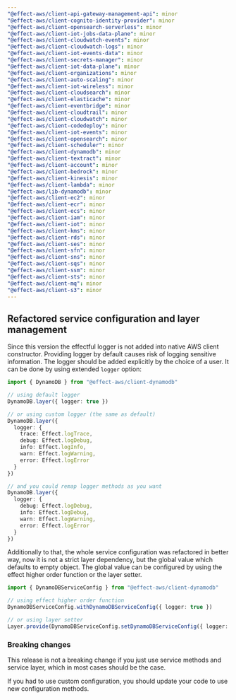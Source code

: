 ```yaml
---
"@effect-aws/client-api-gateway-management-api": minor
"@effect-aws/client-cognito-identity-provider": minor
"@effect-aws/client-opensearch-serverless": minor
"@effect-aws/client-iot-jobs-data-plane": minor
"@effect-aws/client-cloudwatch-events": minor
"@effect-aws/client-cloudwatch-logs": minor
"@effect-aws/client-iot-events-data": minor
"@effect-aws/client-secrets-manager": minor
"@effect-aws/client-iot-data-plane": minor
"@effect-aws/client-organizations": minor
"@effect-aws/client-auto-scaling": minor
"@effect-aws/client-iot-wireless": minor
"@effect-aws/client-cloudsearch": minor
"@effect-aws/client-elasticache": minor
"@effect-aws/client-eventbridge": minor
"@effect-aws/client-cloudtrail": minor
"@effect-aws/client-cloudwatch": minor
"@effect-aws/client-codedeploy": minor
"@effect-aws/client-iot-events": minor
"@effect-aws/client-opensearch": minor
"@effect-aws/client-scheduler": minor
"@effect-aws/client-dynamodb": minor
"@effect-aws/client-textract": minor
"@effect-aws/client-account": minor
"@effect-aws/client-bedrock": minor
"@effect-aws/client-kinesis": minor
"@effect-aws/client-lambda": minor
"@effect-aws/lib-dynamodb": minor
"@effect-aws/client-ec2": minor
"@effect-aws/client-ecr": minor
"@effect-aws/client-ecs": minor
"@effect-aws/client-iam": minor
"@effect-aws/client-iot": minor
"@effect-aws/client-kms": minor
"@effect-aws/client-rds": minor
"@effect-aws/client-ses": minor
"@effect-aws/client-sfn": minor
"@effect-aws/client-sns": minor
"@effect-aws/client-sqs": minor
"@effect-aws/client-ssm": minor
"@effect-aws/client-sts": minor
"@effect-aws/client-mq": minor
"@effect-aws/client-s3": minor
---
```


## Refactored service configuration and layer management

Since this version the effectful logger is not added into native AWS client constructor. Providing logger by default causes risk of logging sensitive information. The logger should be added explicitly by the choice of a user. It can be done by using extended `logger` option:

```ts
import { DynamoDB } from "@effect-aws/client-dynamodb"

// using default logger
DynamoDB.layer({ logger: true })

// or using custom logger (the same as default)
DynamoDB.layer({
  logger: {
    trace: Effect.logTrace,
    debug: Effect.logDebug,
    info: Effect.logInfo,
    warn: Effect.logWarning,
    error: Effect.logError
  }
})

// and you could remap logger methods as you want
DynamoDB.layer({
  logger: {
    debug: Effect.logDebug,
    info: Effect.logDebug,
    warn: Effect.logWarning,
    error: Effect.logError
  }
})
```

Additionally to that, the whole service configuration was refactored in better way, now it is not a strict layer dependency, but the global value which defaults to empty object. The global value can be configured by using the effect higher order function or the layer setter.

```ts
import { DynamoDBServiceConfig } from "@effect-aws/client-dynamodb"

// using effect higher order function
DynamoDBServiceConfig.withDynamoDBServiceConfig({ logger: true })

// or using layer setter
Layer.provide(DynamoDBServiceConfig.setDynamoDBServiceConfig({ logger: true }))
```

### Breaking changes

This release is not a breaking change if you just use service methods and service layer, which in most cases should be the case.

If you had to use custom configuration, you should update your code to use new configuration methods.
